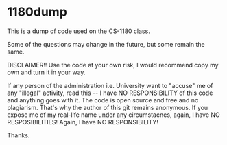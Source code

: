 # 1180dump
This is a dump of code used on the CS-1180 class.

Some of the questions may change in the future, but some remain the same.

DISCLAIMER!! Use the code at your own risk, I would recommend copy my own and turn it in your way.

If any person of the administration i.e. University want to "accuse" me of any "illegal" activity, read this -- I have NO RESPONSIBILITY of this code and anything goes with it. The code is open source and free and no plagiarism. That's why the author of this git remains anonymous. If you expose me of my real-life name under any circumstacnes, again, I have NO RESPOSIBILITIES! Again, I have NO RESPONSIBILITY!

Thanks.
